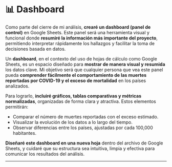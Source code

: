 # 📊 Dashboard

Como parte del cierre de mi análisis, **crearé un dashboard (panel de control)** en Google Sheets. Este panel será una herramienta visual y funcional donde **resumiré la información más importante del proyecto**, permitiendo interpretar rápidamente los hallazgos y facilitar la toma de decisiones basada en datos.

Un **dashboard**, en el contexto del uso de hojas de cálculo como Google Sheets, es un espacio diseñado para **mostrar de manera visual y resumida** los datos clave. Mi objetivo será que cualquier persona que vea este panel pueda **comprender fácilmente el comportamiento de las muertes reportadas por COVID-19 y el exceso de mortalidad** en los países analizados.

Para lograrlo, **incluiré gráficos, tablas comparativas y métricas normalizadas**, organizadas de forma clara y atractiva. Estos elementos permitirán:

* Comparar el número de muertes reportadas con el exceso estimado.
* Visualizar la evolución de los datos a lo largo del tiempo.
* Observar diferencias entre los países, ajustadas por cada 100,000 habitantes.

**Diseñaré este dashboard en una nueva hoja** dentro del archivo de Google Sheets, y cuidaré que su estructura sea intuitiva, limpia y efectiva para comunicar los resultados del análisis.

***
